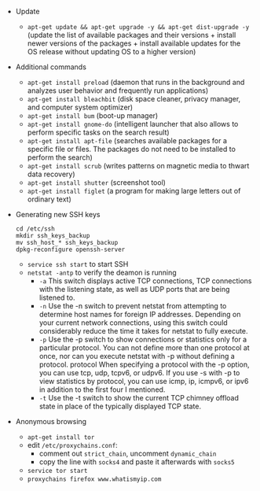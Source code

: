 - Update
  - ```apt-get update && apt-get upgrade -y && apt-get dist-upgrade -y```
(update the list of available packages and their versions + install newer versions of the packages + install available updates for the OS release without updating OS to a higher version)
- Additional commands
  - ```apt-get install preload``` (daemon that runs in the background and analyzes user behavior and frequently run applications)
  - ```apt-get install bleachbit``` (disk space cleaner, privacy manager, and computer system optimizer)
  - ```apt-get install bum``` (boot-up manager)
  - ```apt-get install gnome-do``` (intelligent launcher that also allows to perform specific tasks on the search result)
  - ```apt-get install apt-file``` (searches available packages for a specific file or files. The packages do not need to be installed to perform the search)
  - ```apt-get install scrub``` (writes patterns on magnetic media to thwart data recovery)
  - ```apt-get install shutter``` (screenshot tool)
  - ```apt-get install figlet``` (a program for making large letters out of ordinary text)
- Generating new SSH keys
  ```
  cd /etc/ssh
  mkdir ssh_keys_backup
  mv ssh_host_* ssh_keys_backup
  dpkg-reconfigure openssh-server
  ```
  - ```service ssh start``` to start SSH
  - ```netstat -antp``` to verify the deamon is running
    - `-a`	This switch displays active TCP connections, TCP connections with the listening state, as well as UDP ports that are being listened to.
    - `-n`	Use the -n switch to prevent netstat from attempting to determine host names for foreign IP addresses. Depending on your current network connections, using this switch could considerably reduce the time it takes for netstat to fully execute.
    - `-p`	Use the -p switch to show connections or statistics only for a particular protocol. You can not define more than one protocol at once, nor can you execute netstat with -p without defining a protocol.
    protocol 	When specifying a protocol with the -p option, you can use tcp, udp, tcpv6, or udpv6. If you use -s with -p to view statistics by protocol, you can use icmp, ip, icmpv6, or ipv6 in addition to the first four I mentioned.
    - `-t`	Use the -t switch to show the current TCP chimney offload state in place of the typically displayed TCP state.

- Anonymous browsing
  - ```apt-get install tor```
  - edit `/etc/proxychains.conf`:
    - comment out `strict_chain`, uncomment `dynamic_chain`
    - copy the line with `socks4` and paste it afterwards with `socks5`
  - ```service tor start```
  - ```proxychains firefox www.whatismyip.com```
 
